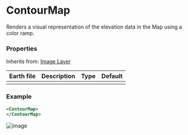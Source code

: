 # ContourMap

Renders a visual representation of the elevation data in the Map using a color ramp.

### Properties

Inherits from: [Image Layer](ImageLayer.md)

| Earth file | Description | Type | Default |
| ---------- | ----------- | ---- | ------- |
|            |             |      |         |

### Example

```xml
<ContourMap>
</ContourMap>
```



![image](images/ContourMap.png)